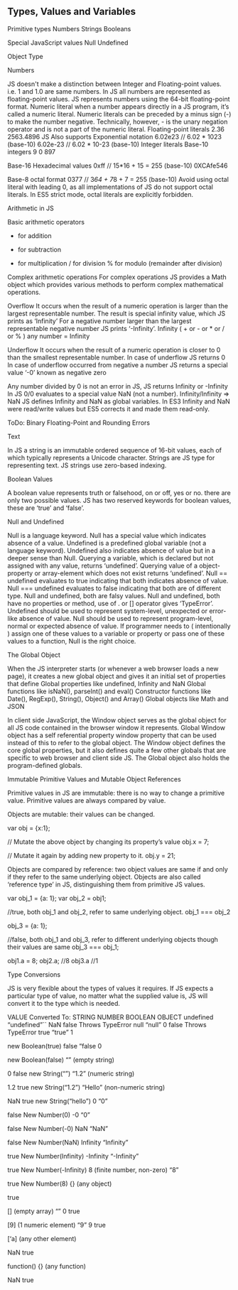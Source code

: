 <h2>Types, Values and Variables</h2>

Primitive types
Numbers
Strings
Booleans

Special JavaScript values
Null
Undefined

Object Type

Numbers

JS doesn't make a distinction between Integer and Floating-point values.
i.e. 1 and 1.0 are same numbers.
In JS all numbers are represented as floating-point values.
JS represents numbers using the 64-bit floating-point format.
Numeric literal
when a number appears directly in a JS program, it’s called a numeric literal.
Numeric literals can be preceded by a minus sign (-) to make the number negative. Technically, however, - is the unary negation operator and is not a part of the numeric literal.
Floating-point literals
2.36
	2563.4896
		JS Also supports Exponential notation
		6.02e23	// 6.02 * 1023	(base-10)
		6.02e-23	// 6.02 * 10-23	(base-10)
Integer literals
Base-10 integers
	9
	0
	897

Base-16 Hexadecimal values
			0xff	// 15*16 + 15 = 255 (base-10)
			0XCAfe546

Base-8 octal format
			0377	// 3*64 + 7*8 + 7 = 255 (base-10)
			Avoid using octal literal with leading 0, as all implementations of JS do not support octal literals. In ES5 strict mode, octal literals are explicitly forbidden.

Arithmetic in JS

Basic arithmetic operators
+ for addition
- for subtraction
* for multiplication
/ for division
% for modulo (remainder after division)

Complex arithmetic operations
	For complex operations JS provides a Math object which provides various methods to perform complex mathematical operations.

Overflow
It occurs when the result of a numeric operation is larger than the largest representable number.
The result is special infinity value, which JS prints as ‘Infinity’
For a negative number larger than the largest representable negative number JS prints ‘-Infinity’.
Infinity ( + or - or * or / or % ) any number = Infinity

Underflow
It occurs when the result of a numeric operation is closer to 0 than the smallest representable number.
In case of underflow JS returns 0
In case of underflow occurred from negative a number JS returns a special value ‘-0’ known as negative zero

Any number divided by 0 is not an error in JS, JS returns Infinity or -Infinity
In JS 0/0 evaluates to a special value NaN (not a number).
Infinity/Infinity => NaN
JS defines Infinity and NaN  as global variables.
In ES3 Infinity and NaN were read/write values but ES5 corrects it and made them read-only.

ToDo: Binary Floating-Point and Rounding Errors




Text

In JS a string is an immutable ordered sequence of 16-bit values, each of which typically represents a Unicode character.
Strings are JS type for representing text.
JS strings use zero-based indexing.


Boolean Values

A boolean value represents truth or falsehood, on or off, yes or no. there are only two possible values.
JS has two reserved keywords for boolean values, these are ‘true’ and ‘false’.


Null and Undefined


Null is a language keyword.
Null has a special value which indicates absence of a value.
Undefined is a predefined global variable (not a language keyword).
Undefined also indicates absence of value but in a deeper sense than Null.
Querying a variable, which is declared but not assigned with any value, returns ‘undefined’.
Querying value of a object-property or array-element which does not exist returns ‘undefined’.
Null == undefined evaluates to true indicating that both indicates absence of value.
Null === undefined evaluates to false indicating that both are of different type.
Null and undefined, both are falsy values.
Null and undefined, both have no properties or method, use of . or [] operator gives ‘TypeError’.
Undefined should be used to represent system-level, unexpected or error-like absence of value.
Null should be used to represent program-level, normal or expected absence of value.
If programmer needs to ( intentionally ) assign one of these values to a variable or property or pass one of these values to a function, Null is the right choice.

The Global Object

When the JS interpreter starts (or whenever a web browser loads a new page), it creates a new global object and gives it an initial set of properties that define
Global properties like undefined, Infinity and NaN
Global functions like isNaN(), parseInt() and eval()
Constructor functions like Date(), RegExp(), String(), Object() and Array()
Global objects like Math and JSON

In client side JavaScript, the Window object serves as the global object for all JS code contained in the browser window it represents.
Global Window object has a self referential property window property that can be used instead of this to refer to the global object.
The Window object defines the core global properties, but it also defines quite a few other globals that are specific to web browser and client side JS.
The Global object also holds the program-defined globals.

Immutable Primitive Values and Mutable Object References

Primitive values in JS are immutable: there is no way to change a primitive value.
Primitive values are always compared by value.

Objects are mutable: their values can be changed.

var obj = {x:1};

// Mutate the above object by changing its property’s value
obj.x = 7;

// Mutate it again by adding new property to it.
obj.y = 21;

Objects are compared by reference: two object values are same if and only if they refer to the same underlying object.
Objects are also called ‘reference type’ in JS, distinguishing them from primitive JS values.

var obj_1 = {a: 1};
var obj_2 = obj1;

//true, both obj_1 and obj_2, refer to same underlying object.
obj_1 === obj_2		

obj_3 = {a: 1};

//false, both obj_1 and obj_3, refer to different underlying objects though their values are same
obj_3 === obj_1;

obj1.a = 8;
obj2.a;		//8
obj3.a		//1

Type Conversions

JS is very flexible about the types of values it requires.
If JS expects a particular type of value, no matter what the supplied value is, JS will convert it to the type which is needed.



VALUE
Converted To:
STRING
NUMBER
BOOLEAN
OBJECT
undefined
“undefined”``
NaN
false
Throws TypeError
null
“null”
0
false
Throws TypeError
true
“true”
1


new Boolean(true)
false
“false
0


new Boolean(false)
“” (empty string)


0
false
new String(“”)
“1.2” (numeric string)


1.2
true
new String(“1.2”)
“Hello” (non-numeric string)


NaN
true
new String(“hello”)
0
“0”


false
New Number(0)
-0
“0”


false
New Number(-0)
NaN
“NaN”


false
New Number(NaN)
Infinity
“Infinity”


true
New Number(Infinity)
-Infinity
“-Infinity”


true
New Number(-Infinity)
8
(finite number, non-zero)
“8”


true
New Number(8)
{} (any object)




true


[] (empty array)
“”
0
true


[9] (1 numeric element)
“9”
9
true


[‘a] (any other element)


NaN
true


function() {}
(any function)


NaN
true



